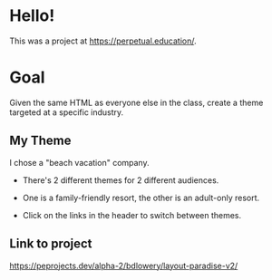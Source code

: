 
# Hello!

This was a project at https://perpetual.education/. 

# Goal

Given the same HTML as everyone else in the class, create a theme targeted at a specific industry.

## My Theme

I chose a "beach vacation" company.

* There's 2 different themes for 2 different audiences. 

* One is a family-friendly resort, the other is an adult-only resort.

* Click on the links in the header to switch between themes.

## Link to project

https://peprojects.dev/alpha-2/bdlowery/layout-paradise-v2/
